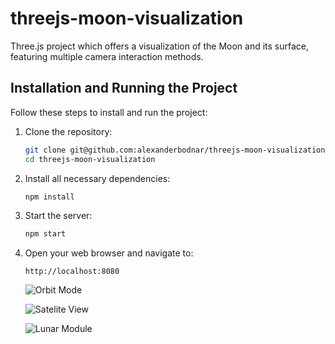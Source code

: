 # threejs-moon-visualization
Three.js project which offers a visualization of the Moon and its surface, featuring multiple camera interaction methods.

## Installation and Running the Project
Follow these steps to install and run the project:
1. Clone the repository:
    ```sh
    git clone git@github.com:alexanderbodnar/threejs-moon-visualization.git
    cd threejs-moon-visualization
    ```
2. Install all necessary dependencies:
    ```sh
    npm install
    ```
3. Start the server:
    ```sh
    npm start
    ```
4. Open your web browser and navigate to:
    ```
    http://localhost:8080
    ```


    ![Orbit Mode](preview/orbit_mode.png)
    
    ![Satelite View](preview/satelite.png)
    
    ![Lunar Module](preview/lunar_module.png)

